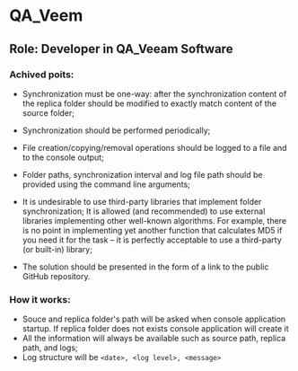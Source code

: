 # QA_Veem
## Role:  Developer in QA_Veeam Software

### Achived poits:
- Synchronization must be one-way: after the synchronization content of the
replica folder should be modified to exactly match content of the source
folder;

- Synchronization should be performed periodically;

- File creation/copying/removal operations should be logged to a file and to the
console output;

- Folder paths, synchronization interval and log file path should be provided using
the command line arguments;

- It is undesirable to use third-party libraries that implement folder synchronization;
It is allowed (and recommended) to use external libraries implementing
other well-known algorithms. For example, there is no point in implementing yet
another function that calculates MD5 if you need it for the task – it is
perfectly acceptable to use a third-party (or built-in) library;

- The solution should be presented in the form of a link to the public GitHub repository.

### How it works:

- Souce and replica folder's path will be asked when console application startup. If replica folder does not exists console application will create it 
- All the information will always be available such as source path, replica path, and logs;
- Log structure will be
   `<date>, <log level>, <message>`


